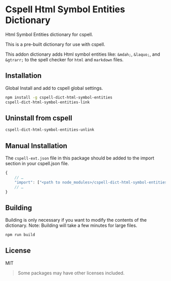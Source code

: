 # Cspell Html Symbol Entities Dictionary

Html Symbol Entities dictionary for cspell.

This is a pre-built dictionary for use with cspell.

This addon dictionary adds Html symbol entities like: `&mdah;`, `&laquo;`, and `&gtrarr;` to the spell checker for `html` and `markdown` files.


## Installation

Global Install and add to cspell global settings.

```sh
npm install -g cspell-dict-html-symbol-entities
cspell-dict-html-symbol-entities-link
```

## Uninstall from cspell

```sh
cspell-dict-html-symbol-entities-unlink
```

## Manual Installation

The `cspell-ext.json` file in this package should be added to the import section in your cspell.json file.
```javascript
{
    // …
    "import": ["<path to node_modules>/cspell-dict-html-symbol-entities/cspell-ext.json"],
    // …
}
```

## Building

Building is only necessary if you want to modify the contents of the dictionary.  Note: Building will take a few minutes for large files.

```sh
npm run build
```

## License

MIT
> Some packages may have other licenses included.
